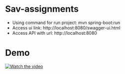 # Sav-assignments

- Using command for run project: mvn spring-boot:run
- Access ui link: http://localhost:8080/swagger-ui.html
- Access API with url: http://localhost:8080

# Demo

[![Watch the video](https://img.youtube.com/vi/JKZ4TfjjsEU/maxresdefault.jpg)](https://www.youtube.com/watch?v=JKZ4TfjjsEU)
